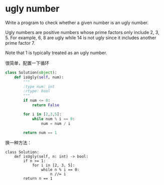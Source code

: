 # ugly number

Write a program to check whether a given number is an ugly number.

Ugly numbers are positive numbers whose prime factors only include 2, 3, 5. For example, 6, 8 are ugly while 14 is not ugly since it includes another prime factor 7.

Note that 1 is typically treated as an ugly number.

很简单，配置一下循环

```python
class Solution(object):
    def isUgly(self, num):
        """
        :type num: int
        :rtype: bool
        """
        if num <= 0:
            return False

        for i in [2,3,5]:
            while num % i == 0:
                num = num / i

        return num == 1
```
换一种方法：

```python3
class Solution:
    def isUgly(self, n: int) -> bool:
        if n >= 1:
            for i in [2, 3, 5]:
                while n % i == 0:
                    n //= i
        return n == 1
```
